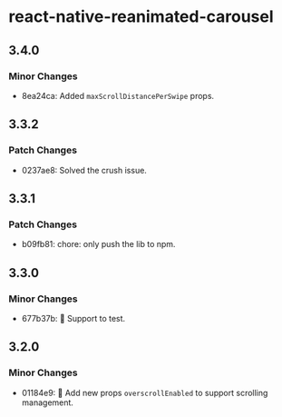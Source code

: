 # react-native-reanimated-carousel

## 3.4.0

### Minor Changes

-   8ea24ca: Added `maxScrollDistancePerSwipe` props.

## 3.3.2

### Patch Changes

-   0237ae8: Solved the crush issue.

## 3.3.1

### Patch Changes

-   b09fb81: chore: only push the lib to npm.

## 3.3.0

### Minor Changes

-   677b37b: 🚀 Support to test.

## 3.2.0

### Minor Changes

-   01184e9: 🚀 Add new props `overscrollEnabled` to support scrolling management.
